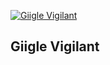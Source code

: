 [![Giigle Vigilant](https://github.com/OrangeMarine11/Giigle-Vigilant/actions/workflows/Giigle%20Vigilant.yml/badge.svg)](https://github.com/OrangeMarine11/Giigle-Vigilant/actions/workflows/Giigle%20Vigilant.yml)
## Giigle Vigilant
